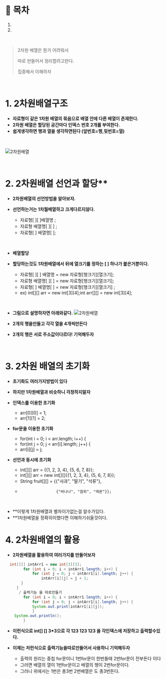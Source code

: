 # 🔖 목차

1.
2.

<br/>


> 2차원 배열은 뭔가 어려워서
> 
> 따로 만들어서 정리할려고한다.
> 
> 집중해서 이해하자

<br/>

# 1. 2차원배열구조

- **자료형이 같은 1차원 배열의 묶음으로 배열 안에 다른 배열이 존재한다.**
- **2차원 배열은 할당된 공간마다 인덱스 번호 2개를 부여한다.**
- **쉽게생각하면 행과 열을 생각하면된다 (앞번호=행,뒷번호=열)**
<br/>

![2차원배열](https://user-images.githubusercontent.com/126074577/224481450-6aaa4b5c-b0db-4b53-a1dc-7649497f9c22.png)

<br/>

# 2. 2차원배열 선언과 할당**
- **2차원배열의 선언방법을 알아보자.**
- **선언하는거는 1차월배열하고 크게다르지않다.**

  - 자료형[ ][ ]배열명 ;
  - 자료형 배열명[ ][ ] ;
  - 자료형[ ] 배열명[ ];

<br/>

- **배열할당**
- **할당하는것도 1차원배열에서 뒤에 열크기를 정하는  [ ] 하나가 붙은거뿐이다.**

  - 자료형[ ][ ] 배열명 = new 자료형[행크기][열크기];
  - 자료형 배열명[ ][ ] = new 자료형[행크기][열크기];
  - 자료형[ ] 배열명[ ] = new 자료형[행크기][열크기] ;
  - ex) int[][] arr = new int[3][4];int arr[][] = new int[3][4];

<br/>

- **그림으로 설명하자면 아래와같다.**
![2차원배열](https://user-images.githubusercontent.com/126074577/224482137-fef70e24-1d28-4eeb-b0b8-6f28470a2cd5.png)

- **2개의 행을만들고 각각 열을 4개씩만든다**
- **2개의 행은 서로 주소값이다르다! 기억해두자**

<br/>

# 3. 2차원 배열의 초기화

 - **초기화도 여러가지방법이 있다**
 - **하지만 1차원배열과 비슷하니 걱정하지말자**

- **인덱스를 이용한 초기화**
	- arr[0][0] = 1;
	- arr[1][1] = 2;

- **for문을 이용한 초기화**
	- for(int i = 0; i < arr.length; i++) {
	- for(int j = 0; j < arr[i].length; j++) {
	 - arr[i][j] = j;
- **선언과 동시에 초기화**
	- int[][] arr = {{1, 2, 3, 4}, {5, 6, 7, 8}};
	- int[][] arr = new int[][]{{1, 2, 3, 4}, {5, 6, 7, 8}};
	- String fruit[][] = {{"사과", "딸기", "석류"},
	-                     {"바나나", "참외", "레몬"}};

<br/>

- **이렇게 1차원배열과 별차이가없는걸 알수가있다.
- **1차원배열을 정확히이했다면 이해하기쉬울것이다.







# 4. 2차원배열의 활용

- **2차원배열을 활용하여 여러가지를 만들어보자**

```java
  int[][] intArr1 = new int[3][3];
		for (int i = 0; i < intArr1.length; i++) {
			for (int j = 0; j < intArr1[i].length; j++) {
				intArr[i][j] = j + 1;
       }
     }  
      / 출력기능 을 따로만들기
		for (int i = 0; i < intArr1.length; i++) {
		 	for (int j = 0; j < intArr1[i].length; j++) {
			System.out.print(intArr1[i][j]);
			}
	System.out.println();
		}
```

- **이런식으로 int[] [] 3*3으로 각 123 123 123 을 각인덱스에 저장하고 출력할수있다.**
- **이제는 저런식으로 출력기능을따로만들어서 사용하니 기억해두자**

  - 출력의 원리는 중첩 for문이니 1번for문이 한번돌때 2번for문이 전부돈다 이다
  - 그러면 배열의 열이 1번for문이고 배열의 행이 2번for문이다.
  - 그러니 위에서는 1번은 총3번  2번배열은 도 총3번돈다.

<br/>


 


